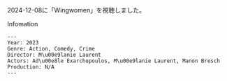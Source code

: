 2024-12-08に「Wingwomen」を視聴しました。

Infomation
```
---
Year: 2023
Genre: Action, Comedy, Crime
Director: M\u00e9lanie Laurent
Actors: Ad\u00e8le Exarchopoulos, M\u00e9lanie Laurent, Manon Bresch
Production: N/A
---
```
